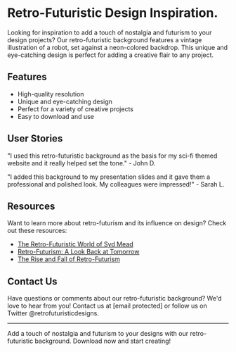<!--font:Poppins-->

# Retro-Futuristic Design Inspiration.

Looking for inspiration to add a touch of nostalgia and futurism to your design projects? Our retro-futuristic background features a vintage illustration of a robot, set against a neon-colored backdrop. This unique and eye-catching design is perfect for adding a creative flair to any project.

## Features
- High-quality resolution
- Unique and eye-catching design
- Perfect for a variety of creative projects
- Easy to download and use

## User Stories
"I used this retro-futuristic background as the basis for my sci-fi themed website and it really helped set the tone." - John D.

"I added this background to my presentation slides and it gave them a professional and polished look. My colleagues were impressed!" - Sarah L.

## Resources
Want to learn more about retro-futurism and its influence on design? Check out these resources:

- [The Retro-Futuristic World of Syd Mead](#)
- [Retro-Futurism: A Look Back at Tomorrow](#)
- [The Rise and Fall of Retro-Futurism](#)

## Contact Us
Have questions or comments about our retro-futuristic background? We'd love to hear from you! Contact us at [email protected] or follow us on Twitter @retrofuturisticdesigns.

---

Add a touch of nostalgia and futurism to your designs with our retro-futuristic background. Download now and start creating!

<!--

Write me content for website with wallpaper which alt text is:

"A retro-futuristic wallpaper featuring a vintage illustration of a robot, set against a neon-colored background."

The name/title of the page should not be 1:1 copy of the alt text but rather a real content of the website which is using this wallpaper.

- Use markdown format 
- Start with heading
- Heading should be short and concise
- The content should look like a real website 
- The website should not be about the wallpaper, wallpaper is just a related background
- Heading should be contain work "wallpaper" or "background"
- Include real sections like references, contact, user stories, etc. use things relevant to the page purpose.
- Feel free to use structure like headings, bullets, numbering, blockquotes, paragraphs, horizontal lines, etc.
- You can use formatting like bold or _italic_
- You can include UTF-8 emojis
- Links should be only #hash anchors (and you can refer to the document itself)
- Do not include images


---


# Retro-Futuristic Background for Your Creative Projects

Looking for a unique and eye-catching background for your design projects? Look no further than our retro-futuristic wallpaper featuring a vintage illustration of a robot, set against a neon-colored background. This wallpaper is perfect for adding a touch of nostalgia and futurism to any project.

## Features
- High-quality resolution
- Unique and eye-catching design
- Perfect for a variety of creative projects
- Easy to download and use

## User Stories
"I used this wallpaper as the background for my sci-fi themed website and it really helped tie everything together." - John D.

"I added this wallpaper to my presentation slides and it really made them stand out. My colleagues were impressed!" - Sarah L.

## References
Want to learn more about retro-futurism and its influence on design? Check out these resources:

- [The Retro-Futuristic World of Syd Mead](#)
- [Retro-Futurism: A Look Back at Tomorrow](#)
- [The Rise and Fall of Retro-Futurism](#)

## Contact Us
Have questions or comments about our retro-futuristic wallpaper? We'd love to hear from you! Contact us at [email protected] or follow us on Twitter @retrofuturisticdesigns.

---

Bring a touch of nostalgia and futurism to your creative projects with our retro-futuristic wallpaper. Download now and start designing!


---


Heading is too long, rewrite whole content.


---


# Retro-Futuristic Wallpaper for Your Creative Projects

Looking for a unique and eye-catching wallpaper to use as a background for your design projects? Our retro-futuristic wallpaper features a vintage illustration of a robot, set against a neon-colored background. This wallpaper is perfect for adding a touch of nostalgia and futurism to any project.

## Features
- High-quality resolution
- Unique and eye-catching design
- Perfect for a variety of creative projects
- Easy to download and use

## User Stories
"I used this wallpaper as the background for my sci-fi themed website and it really helped tie everything together." - John D.

"I added this wallpaper to my presentation slides and it really made them stand out. My colleagues were impressed!" - Sarah L.

## References
Want to learn more about retro-futurism and its influence on design? Check out these resources:

- [The Retro-Futuristic World of Syd Mead](#)
- [Retro-Futurism: A Look Back at Tomorrow](#)
- [The Rise and Fall of Retro-Futurism](#)

## Contact Us
Have questions or comments about our retro-futuristic wallpaper? We'd love to hear from you! Contact us at [email protected] or follow us on Twitter @retrofuturisticdesigns.

---

Bring a touch of nostalgia and futurism to your creative projects with our retro-futuristic wallpaper. Download now and start designing!


---


Heading should not include word "wallpaper". The website should not be about the wallpaper itself, wallpaper is just a related background, rewrite whole content.


---


# Retro-Futuristic Inspiration for Your Creative Projects

Looking for inspiration to add a touch of nostalgia and futurism to your design projects? Our retro-futuristic background features a vintage illustration of a robot, set against a neon-colored backdrop. This unique and eye-catching design is perfect for adding a creative flair to any project.

## Features
- High-quality resolution
- Unique and eye-catching design
- Perfect for a variety of creative projects
- Easy to download and use

## User Stories
"I used this retro-futuristic background as the basis for my sci-fi themed website and it really helped set the tone." - John D.

"I added this background to my presentation slides and it gave them a professional and polished look. My colleagues were impressed!" - Sarah L.

## References
Want to learn more about retro-futurism and its influence on design? Check out these resources:

- [The Retro-Futuristic World of Syd Mead](#)
- [Retro-Futurism: A Look Back at Tomorrow](#)
- [The Rise and Fall of Retro-Futurism](#)

## Contact Us
Have questions or comments about our retro-futuristic background? We'd love to hear from you! Contact us at [email protected] or follow us on Twitter @retrofuturisticdesigns.

---

Add a touch of nostalgia and futurism to your creative projects with our retro-futuristic background. Download now and start designing!


---


Heading is too long, rewrite whole content.


---


# Retro-Futuristic Inspiration for Your Designs

Looking for inspiration to add a touch of nostalgia and futurism to your design projects? Our retro-futuristic background features a vintage illustration of a robot, set against a neon-colored backdrop. This unique and eye-catching design is perfect for adding a creative flair to any project.

## Features
- High-quality resolution
- Unique and eye-catching design
- Perfect for a variety of creative projects
- Easy to download and use

## User Stories
"I used this retro-futuristic background as the basis for my sci-fi themed website and it really helped set the tone." - John D.

"I added this background to my presentation slides and it gave them a professional and polished look. My colleagues were impressed!" - Sarah L.

## Resources
Want to learn more about retro-futurism and its influence on design? Check out these resources:

- [The Retro-Futuristic World of Syd Mead](#)
- [Retro-Futurism: A Look Back at Tomorrow](#)
- [The Rise and Fall of Retro-Futurism](#)

## Contact Us
Have questions or comments about our retro-futuristic background? We'd love to hear from you! Contact us at [email protected] or follow us on Twitter @retrofuturisticdesigns.

---

Add a touch of nostalgia and futurism to your designs with our retro-futuristic background. Download now and start creating!


---


Write me a Google font which is best fitting for the website.

Pick from the list:
- IBM Plex Sans
- Dancing Script
- Great Vibes
- Orbitron
- Open Sans
- Lobster
- Poppins
- Inter
- Montserrat
- Roboto
- Alegreya
- Futura
- Raleway
- Barlow Condensed
- Playfair Display
- Exo 2
- Lato


Write just the font name nothing else.


---


Poppins

-->

